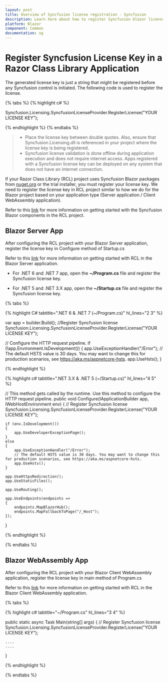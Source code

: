 ```yaml
---
layout: post
title: Overview of Syncfusion license registration - Syncfusion
description: Learn here about how to register Syncfusion blazor license key for syncfusion Blazor application with license validation. 
platform: Blazor
component: Common
documentation: ug
---
```


# Register Syncfusion License Key in a Razor Class Library Application

The generated license key is just a string that might be registered before any Syncfusion control is initiated. The following code is used to register the license.

{% tabs %}
{% highlight c# %}

Syncfusion.Licensing.SyncfusionLicenseProvider.RegisterLicense("YOUR LICENSE KEY");

{% endhighlight %}
{% endtabs %}

> * Place the license key between double quotes.  Also, ensure that Syncfusion.Licensing.dll is referenced in your project where the license key is being registered.
> * Syncfusion license validation is done offline during application execution and does not require internet access.  Apps registered with a Syncfusion license key can be deployed on any system that does not have an internet connection.

If your Razor Class Library (RCL) project uses Syncfusion Blazor packages from [nuget.org](https://www.nuget.org/packages?q=syncfusion) or the trial installer, you must register your license key. We need to register the license key in RCL project similar to how we do for the Blazor project based on your application type (Server application / Client WebAssembly application).

Refer to this [link](https://blazor.syncfusion.com/documentation/getting-started/razor-class-library/) for more information on getting started with the Syncfusion Blazor components in the RCL project.

## Blazor Server App

After configuring the RCL project with your Blazor Server application, register the license key in Configure method of Startup.cs

Refer to this [link](https://blazor.syncfusion.com/documentation/getting-started/razor-class-library/#getting-started-with-razor-class-library-in-blazor-server-application) for more information on getting started with RCL in the Blazor Server application.

* For .NET 6 and .NET 7 app, open the **~/Program.cs** file and register the Syncfusion license key.

* For .NET 5 and .NET 3.X app, open the **~/Startup.cs** file and register the Syncfusion license key.

{% tabs %}

{% highlight C# tabtitle=".NET 6 & .NET 7 (~/Program.cs)" hl_lines="2 3" %}

var app = builder.Build();
//Register Syncfusion license
Syncfusion.Licensing.SyncfusionLicenseProvider.RegisterLicense("YOUR LICENSE KEY");

// Configure the HTTP request pipeline.
if (!app.Environment.IsDevelopment())
{
    app.UseExceptionHandler("/Error");
    // The default HSTS value is 30 days. You may want to change this for production scenarios, see https://aka.ms/aspnetcore-hsts.
    app.UseHsts();
}

{% endhighlight %}

{% highlight c# tabtitle=".NET 3.X & .NET 5 (~/Startup.cs)" hl_lines="4 5" %}

// This method gets called by the runtime. Use this method to configure the HTTP request pipeline.
public void Configure(IApplicationBuilder app, IWebHostEnvironment env)
{
    // Register Syncfusion license
    Syncfusion.Licensing.SyncfusionLicenseProvider.RegisterLicense("YOUR LICENSE KEY");

    if (env.IsDevelopment())
    {
        app.UseDeveloperExceptionPage();
    }
    else
    {
        app.UseExceptionHandler("/Error");
        // The default HSTS value is 30 days. You may want to change this for production scenarios, see https://aka.ms/aspnetcore-hsts.
        app.UseHsts();
    }

    app.UseHttpsRedirection();
    app.UseStaticFiles();

    app.UseRouting();

    app.UseEndpoints(endpoints =>
    {
        endpoints.MapBlazorHub();
        endpoints.MapFallbackToPage("/_Host");
    });
}

{% endhighlight %}

{% endtabs %}

## Blazor WebAssembly App

After configuring the RCL project with your Blazor Client WebAssembly application, register the license key in main method of Program.cs

Refer to this [link](https://blazor.syncfusion.com/documentation/getting-started/razor-class-library/#getting-started-with-razor-class-library-in-blazor-clientwebassembly-application) for more information on getting started with RCL in the Blazor Client WebAssembly application.

{% tabs %}

{% highlight c# tabtitle="~/Program.cs" hl_lines="3 4" %}

public static async Task Main(string[] args)
{
    // Register Syncfusion license
    Syncfusion.Licensing.SyncfusionLicenseProvider.RegisterLicense("YOUR LICENSE KEY");

    ....
    ....
}

{% endhighlight %}

{% endtabs %}